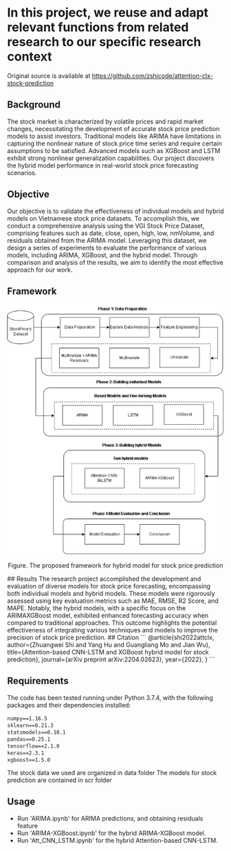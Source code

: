 # In this project, we reuse and adapt relevant functions from related research to our specific research context 
Original source is available at https://github.com/zshicode/attention-clx-stock-prediction
## Background
The stock market is characterized by volatile prices and rapid market changes, necessitating
the development of accurate stock price prediction models to assist investors. Traditional
models like ARIMA have limitations in capturing the nonlinear nature of stock price time
series and require certain assumptions to be satisfied. Advanced models such as XGBoost and LSTM exhibit strong nonlinear generalization capabilities.  Our project discovers the hybrid model performance in real-world stock price forecasting scenarios.
## Objective
Our objective is to validate the effectiveness of individual models and hybrid models on Vietnamese stock price datasets. To accomplish this, we conduct a comprehensive analysis using the VGI Stock Price
Dataset, comprising features such as date, close, open, high, low, nmVolume, and residuals
obtained from the ARIMA model. Leveraging this dataset, we design a series of
experiments to evaluate the performance of various models, including ARIMA,
XGBoost, and the hybrid model. Through comparison and analysis of the results, we aim
to identify the most effective approach for our work.
## Framework
![Screenshot](hybrid-model-framework.png)
<p align="center">Figure. The proposed framework for hybrid model for stock price prediction</p>
## Results
The research project accomplished the development and evaluation of diverse models for
stock price forecasting, encompassing both individual models and hybrid models. These
models were rigorously assessed using key evaluation metrics such as MAE, RMSE, R2
Score, and MAPE. Notably, the hybrid models, with a specific focus on the ARIMAXGBoost model, exhibited enhanced forecasting accuracy when compared to traditional approaches. This outcome highlights the potential effectiveness of integrating various
techniques and models to improve the precision of stock price prediction.
## Citation
```
@article{shi2022attclx,
    author={Zhuangwei Shi and Yang Hu and Guangliang Mo and Jian Wu},
    title={Attention-based CNN-LSTM and XGBoost hybrid model for stock prediction},
    journal={arXiv preprint arXiv:2204.02623},
    year={2022},
}
```

## Requirements

The code has been tested running under Python 3.7.4, with the following packages and their dependencies installed:
```
numpy==1.16.5
sklearn==0.21.3
statsmodels==0.10.1
pandas==0.25.1
tensorflow==2.1.0
keras==2.3.1
xgboost==1.5.0
```

The stock data we used are organized in data folder
The models for stock prediction are contained in scr folder

## Usage

- Run 'ARIMA.ipynb' for ARIMA predictions, and obtaining residuals feature
- Run 'ARIMA-XGBoost.ipynb' for the hybrid ARIMA-XGBoost model.
- Run 'Att_CNN_LSTM.ipynb' for the hybrid Attention-based CNN-LSTM.

